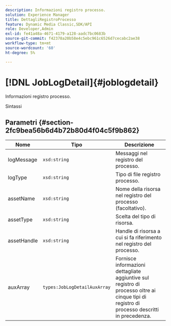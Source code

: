 ```yaml
---
description: Informazioni registro processo.
solution: Experience Manager
title: DettagliRegistroProcesso
feature: Dynamic Media Classic,SDK/API
role: Developer,Admin
exl-id: fe41a48a-4671-4179-a128-aadc7bc0683b
source-git-commit: f42378a20b58e4c5ebc961c6526d7cecabc2ae38
workflow-type: tm+mt
source-wordcount: '60'
ht-degree: 5%

---
```


# [!DNL JobLogDetail]{#joblogdetail}

Informazioni registro processo.

Sintassi

## Parametri {#section-2fc9bea56b6d4b72b80d4f04c5f9b862}

| Nome | Tipo | Descrizione |
|---|---|---|
| logMessage | `xsd:string` | Messaggi nel registro del processo. |
| logType | `xsd:string` | Tipo di file registro processo. |
| assetName | `xsd:string` | Nome della risorsa nel registro del processo (facoltativo). |
| assetType | `xsd:string` | Scelta del tipo di risorsa. |
| assetHandle | `xsd:string` | Handle di risorsa a cui si fa riferimento nel registro del processo. |
| auxArray | `types:JobLogDetailAuxArray` | Fornisce informazioni dettagliate aggiuntive sul registro di processo oltre ai cinque tipi di registro di processo descritti in precedenza. |
